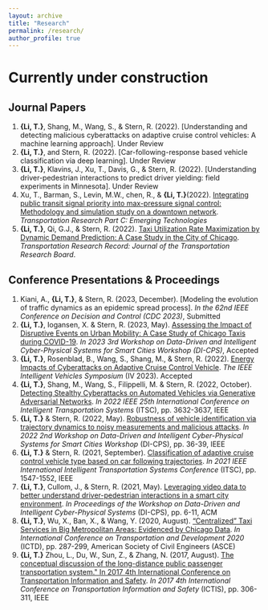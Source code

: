 ```yaml
---
layout: archive
title: "Research"
permalink: /research/
author_profile: true
---
```


Currently under construction
====


## Journal Papers
1. **{Li, T.}**, Shang, M., Wang, S., & Stern, R. (2022). [Understanding and detecting malicious cyberattacks on adaptive cruise control vehicles: A machine learning approach]. Under Review
2. **{Li, T.}**, and Stern, R. (2022). [Car-following-response based vehicle classification via deep learning]. Under Review
3. **{Li, T.}**, Klavins, J., Xu, T., Davis, G., & Stern, R. (2022). [Understanding driver-pedestrian interactions to predict driver yielding: field experiments in Minnesota]. Under Review
4. Xu, T., Barman, S., Levin, M.W., chen, R., & **{Li, T.}**(2022). [Integrating public transit signal priority into max-pressure signal control: Methodology and simulation study on a downtown network](https://www.sciencedirect.com/science/article/pii/S0968090X22000602). *Transportation Research Part C: Emerging Technologies*
5. **{Li, T.}**, Qi, G.J., & Stern, R. (2022). [Taxi Utilization Rate Maximization by Dynamic Demand Prediction: A Case Study in the City of Chicago](https://journals.sagepub.com/doi/full/10.1177/03611981211059769). *Transportation Research Record: Journal of the Transportation Research Board*. 




## Conference Presentations & Proceedings
1. Kiani, A., **{Li, T.}**, & Stern, R. (2023, December). [Modeling the evolution of traffic dynamics as an epidemic spread process]. *In the 62nd IEEE Conference on Decision and Control (CDC 2023)*, Submitted
2. **{Li, T.}**, Iogansen, X. & Stern, R. (2023, May). [Assessing the Impact of Disruptive Events on Urban Mobility: A Case Study of Chicago Taxis during COVID-19](https://journals.sagepub.com/doi/full/10.1177/03611981211059769). *In 2023 3rd Workshop on Data-Driven and Intelligent Cyber-Physical Systems for Smart Cities Workshop (DI-CPS)*, Accepted
3. **{Li, T.}**, Rosenblad, B., Wang, S., Shang, M., & Stern, R. (2022). [Energy Impacts of Cyberattacks on Adaptive Cruise Control Vehicle](). *The IEEE Intelligent Vehicles Symposium* (IV 2023). Accepted
4. **{Li, T.}**, Shang, M., Wang, S., Filippelli, M.  & Stern, R. (2022, October). [Detecting Stealthy Cyberattacks on Automated Vehicles via Generative Adversarial Networks](https://ieeexplore.ieee.org/abstract/document/9922128). *In 2022 IEEE 25th International Conference on Intelligent Transportation Systems* (ITSC), pp. 3632-3637, IEEE
5. **{Li, T.}** & Stern, R. (2022, May). [Robustness of vehicle identification via trajectory dynamics to noisy measurements and malicious attacks](https://ieeexplore.ieee.org/abstract/document/9805368). *In 2022 2nd Workshop on Data-Driven and Intelligent Cyber-Physical Systems for Smart Cities Workshop* (DI-CPS), pp. 36-39, IEEE
6. **{Li, T.}** & Stern, R. (2021, September). [Classification of adaptive cruise control vehicle type based on car following trajectories](https://ieeexplore.ieee.org/abstract/document/9564462). *In 2021 IEEE International Intelligent Transportation Systems Conference* (ITSC), pp. 1547-1552, IEEE
7. **{Li, T.}**, Cullom, J., & Stern, R. (2021, May). [Leveraging video data to better understand driver-pedestrian interactions in a smart city environment](https://dl.acm.org/doi/abs/10.1145/3459609.3460524). *In Proceedings of the Workshop on Data-Driven and Intelligent Cyber-Physical Systems* (DI-CPS), pp. 6-11, ACM
8. **{Li, T.}**, Wu, X., Ban, X., & Wang, Y. (2020, August). [“Centralized” Taxi Services in Big Metropolitan Areas: Evidenced by Chicago Data](https://ascelibrary.org/doi/abs/10.1061/9780784483169.024). *In International Conference on Transportation and Development 2020* (ICTD), pp. 287-299, American Society of Civil Engineers (ASCE)
9. **{Li, T.}** Zhou, L., Du, W., Sun, Z., & Zhang, N. (2017, August). [The conceptual discussion of the long-distance public passenger transportation system." In 2017 4th International Conference on Transportation Information and Safety](https://ieeexplore.ieee.org/abstract/document/8047781). *In 2017 4th International Conference on Transportation Information and Safety* (ICTIS), pp. 306-311, IEEE

